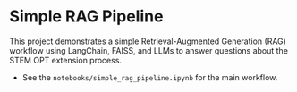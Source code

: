 # Simple RAG Pipeline

This project demonstrates a simple Retrieval-Augmented Generation (RAG) workflow using LangChain, FAISS, and LLMs to answer questions about the STEM OPT extension process.

- See the `notebooks/simple_rag_pipeline.ipynb` for the main workflow.
